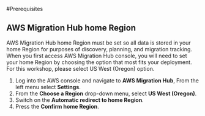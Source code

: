 #Prerequisites

## AWS Migration Hub home Region

AWS Migration Hub home Region must be set so all data is stored in your home Region for purposes of discovery, planning, and migration tracking. When you first access AWS Migration Hub console, you will need to set your home Region by choosing the option that most fits your deployment. For this workshop, please select US West (Oregon) option.

1. Log into the AWS console and navigate to **AWS Migration Hub**, From the left menu select **Settings**.
1. From the **Choose a Region** drop-down menu, select **US West (Oregon)**.
1. Switch on the **Automatic redirect to home Region**.
1. Press the **Confirm home Region**.


